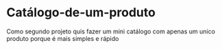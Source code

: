 # Catálogo-de-um-produto
Como segundo projeto quis fazer um mini catálogo com apenas um unico produto porque é mais simples e rápido

